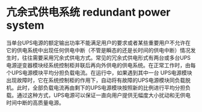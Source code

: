 # 亢余式供电系统 redundant power system
当单台UPS电源的额定输出功率不能满足用户的要求或者某些重要用户不允许在它的供电系统中出现任何供电中断（不管是瞬态的还是长时间的供电中断）情况发生时，往往需要采用冗余式供电方式。常见的冗余式供电形式有两台或多台UPS电源逆变器模块经系统控制柜并联后再向外供电的供电系统。在正常工作时，由每个UPS电源模块平均分担负载电流。在运行中，如果遇到其中一台 UPS电源模块出现故障时，它在系统控制柜的作用下，自动将有故障的UPS电源模块同负载脱机。此时，全部负载电流再由剩下的UPS电源模块按照新的比例进行平均分担负载。通过这种方式，UPS电源可以保证一直向用户提供无幅度大小扰动和无供电时间中断的高质量电源。

